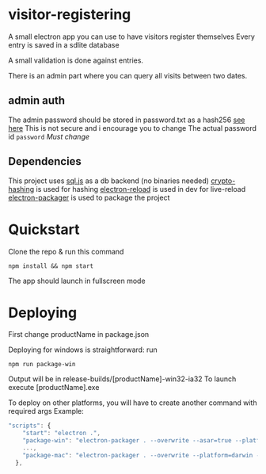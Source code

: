 # visitor-registering
A small electron app you can use to have visitors register themselves
Every entry is saved in a sdlite database

A small validation is done against entries.

There is an admin part where you can query all visits between two dates.

## admin auth
The admin password should be stored in password.txt as a hash256 [see here](https://www.npmjs.com/package/crypto-hashing)
This is not secure and i encourage you to change
The actual password id `password` *Must change*

## Dependencies
This project uses [sql.js](https://github.com/kripken/sql.js/) as a db backend (no binaries needed)
[crypto-hashing](https://www.npmjs.com/package/crypto-hashing) is used for hashing
[electron-reload](https://www.npmjs.com/package/electron-reload) is used in dev for live-reload
[electron-packager](https://github.com/electron-userland/electron-packager) is used to package the project

# Quickstart
Clone the repo & run this command
```
npm install && npm start
```
The app should launch in fullscreen mode

# Deploying

First change productName in package.json

Deploying for windows is straightforward: run
```
npm run package-win
```
Output will be in release-builds/[productName]-win32-ia32
To launch execute [productName].exe

To deploy on other platforms, you will have to create another command with required args
Example:
```javascript
"scripts": {
    "start": "electron .",
    "package-win": "electron-packager . --overwrite --asar=true --platform=win32 --arch=ia32 --prune=true --out=release-builds",
    ...,
    "package-mac": "electron-packager . --overwrite --platform=darwin --arch=x64 --icon=assets/icons/mac/icon.icns --prune=true --out=release-builds"
  },
```
